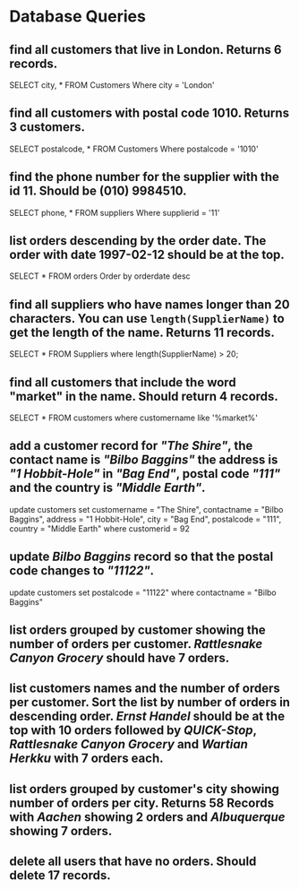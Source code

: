 # Database Queries

## find all customers that live in London. Returns 6 records.

SELECT city, * FROM Customers Where city = 'London'

## find all customers with postal code 1010. Returns 3 customers.

SELECT postalcode, * FROM Customers Where postalcode = '1010'

## find the phone number for the supplier with the id 11. Should be (010) 9984510.

SELECT phone, * FROM suppliers Where supplierid = '11'

## list orders descending by the order date. The order with date 1997-02-12 should be at the top.

SELECT * FROM orders Order by orderdate desc

## find all suppliers who have names longer than 20 characters. You can use `length(SupplierName)` to get the length of the name. Returns 11 records.

SELECT * FROM Suppliers where length(SupplierName) > 20;

## find all customers that include the word "market" in the name. Should return 4 records.

SELECT * FROM customers where customername like '%market%'

## add a customer record for _"The Shire"_, the contact name is _"Bilbo Baggins"_ the address is _"1 Hobbit-Hole"_ in _"Bag End"_, postal code _"111"_ and the country is _"Middle Earth"_.

update customers set customername = "The Shire", contactname = "Bilbo Baggins", address = "1 Hobbit-Hole", city = "Bag End", postalcode = "111", country = "Middle Earth" where customerid = 92

## update _Bilbo Baggins_ record so that the postal code changes to _"11122"_.


update customers set postalcode = "11122" where contactname = "Bilbo Baggins"

## list orders grouped by customer showing the number of orders per customer. _Rattlesnake Canyon Grocery_ should have 7 orders.

## list customers names and the number of orders per customer. Sort the list by number of orders in descending order. _Ernst Handel_ should be at the top with 10 orders followed by _QUICK-Stop_, _Rattlesnake Canyon Grocery_ and _Wartian Herkku_ with 7 orders each.

## list orders grouped by customer's city showing number of orders per city. Returns 58 Records with _Aachen_ showing 2 orders and _Albuquerque_ showing 7 orders.

## delete all users that have no orders. Should delete 17 records.
